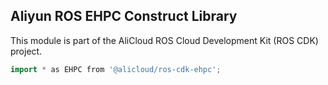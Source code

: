 ## Aliyun ROS EHPC Construct Library

This module is part of the AliCloud ROS Cloud Development Kit (ROS CDK) project.

```go
import * as EHPC from '@alicloud/ros-cdk-ehpc';
```
